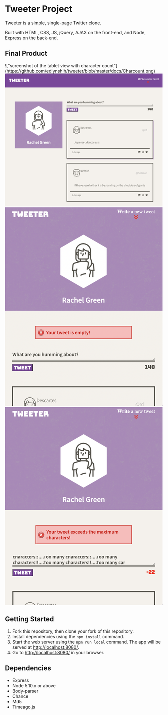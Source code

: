 # Tweeter Project

Tweeter is a simple, single-page Twitter clone. 

Built with HTML, CSS, JS, jQuery, AJAX on the front-end, and Node, Express on the back-end.

## Final Product

!["screenshot of the tablet view with character count"] (https://github.com/edlynshih/tweeter/blob/master/docs/Charcount.png)
!["screenshot of the desktop view"](https://github.com/edlynshih/tweeter/blob/master/docs/Desk-top%20view.png)
!["screenshot of empty tweet error message"](https://github.com/edlynshih/tweeter/blob/master/docs/Empty%20tweet.png)
!["screenshot of exceed character count error message"](https://github.com/edlynshih/tweeter/blob/master/docs/Exceed%20charcount.png)

## Getting Started

1. Fork this repository, then clone your fork of this repository.
2. Install dependencies using the `npm install` command.
3. Start the web server using the `npm run local` command. The app will be served at <http://localhost:8080/>.
4. Go to <http://localhost:8080/> in your browser.

## Dependencies

- Express
- Node 5.10.x or above
- Body-parser
- Chance
- Md5
- Timeago.js
